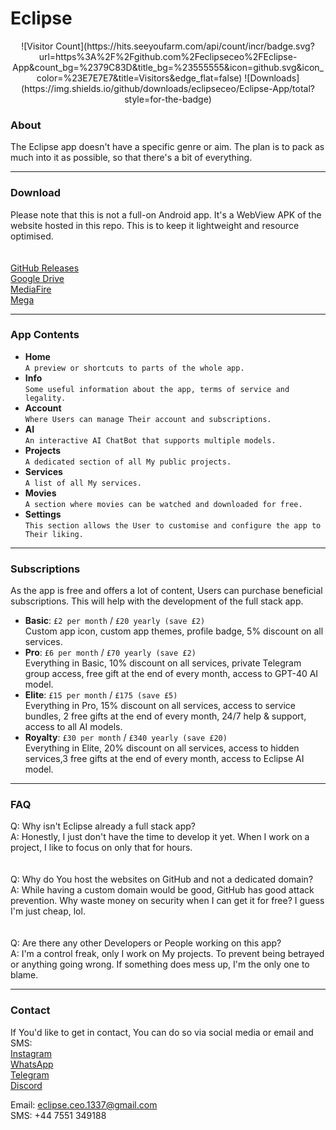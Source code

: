 # Eclipse

<center>
![Visitor Count](https://hits.seeyoufarm.com/api/count/incr/badge.svg?url=https%3A%2F%2Fgithub.com%2Feclipseceo%2FEclipse-App&count_bg=%2379C83D&title_bg=%23555555&icon=github.svg&icon_color=%23E7E7E7&title=Visitors&edge_flat=false)
![Downloads](https://img.shields.io/github/downloads/eclipseceo/Eclipse-App/total?style=for-the-badge)
</center>

### About
The Eclipse app doesn't have a specific genre or aim. The plan is to pack as much into it as possible, so that there's a bit of everything.

---

### Download
Please note that this is not a full-on Android app. It's a WebView APK of the website hosted in this repo. This is to keep it lightweight and resource optimised.  
<br>  
[GitHub Releases](https://google.com/404)  
[Google Drive](https://google.com/404)  
[MediaFire](https://google.com/404)  
[Mega](https://google.com/404)  

---

### App Contents
- **Home**  
  `A preview or shortcuts to parts of the whole app.`
  <br>  
- **Info**  
  `Some useful information about the app, terms of service and legality.`
  <br>  
- **Account**  
  `Where Users can manage Their account and subscriptions.`
  <br>  
- **AI**  
  `An interactive AI ChatBot that supports multiple models.`
  <br>  
- **Projects**  
  `A dedicated section of all My public projects.`
  <br>  
- **Services**  
  `A list of all My services.`
  <br>  
- **Movies**  
  `A section where movies can be watched and downloaded for free.`
  <br>  
- **Settings**  
  `This section allows the User to customise and configure the app to Their liking.`

---

### Subscriptions
As the app is free and offers a lot of content, Users can purchase beneficial subscriptions. This will help with the development of the full stack app.  
- **Basic**: `£2 per month` / `£20 yearly (save £2)`  
  Custom app icon, custom app themes, profile badge, 5% discount on all services.
  <br>  
- **Pro**: `£6 per month` / `£70 yearly (save £2)`  
  Everything in Basic, 10% discount on all services, private Telegram group access, free gift at the end of every month, access to GPT-40 AI model.
  <br>  
- **Elite**: `£15 per month` / `£175 (save £5)`  
  Everything in Pro, 15% discount on all services, access to service bundles, 2 free gifts at the end of every month, 24/7 help & support, access to all AI models.
  <br>  
- **Royalty**: `£30 per month` / `£340 yearly (save £20)`  
  Everything in Elite, 20% discount on all services, access to hidden services,3 free gifts at the end of every month, access to Eclipse AI model.  

---

### FAQ
Q: Why isn't Eclipse already a full stack app?  
A: Honestly, I just don't have the time to develop it yet. When I work on a project, I like to focus on only that for hours.  
<br>  
Q: Why do You host the websites on GitHub and not a dedicated domain?  
A: While having a custom domain would be good, GitHub has good attack prevention. Why waste money on security when I can get it for free? I guess I'm just cheap, lol.  
<br>  
Q: Are there any other Developers or People working on this app?  
A: I'm a control freak, only I work on My projects. To prevent being betrayed or anything going wrong. If something does mess up, I'm the only one to blame.  

---

### Contact
If You'd like to get in contact, You can do so via social media or email and SMS:  
[Instagram](https://google.com/404)  
[WhatsApp](https://google.com/404)  
[Telegram](https://google.com/404)  
[Discord](https://google.com/404)  

Email: eclipse.ceo.1337@gmail.com  
SMS: +44 7551 349188  
